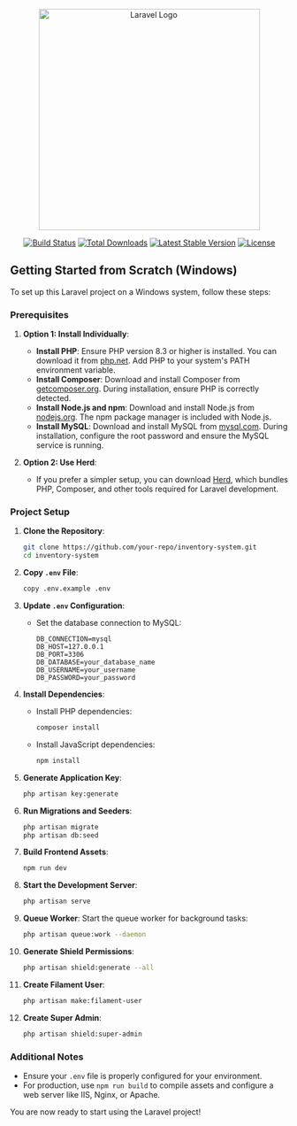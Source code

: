 <p align="center"><a href="https://laravel.com" target="_blank"><img src="https://raw.githubusercontent.com/laravel/art/master/logo-lockup/5%20SVG/2%20CMYK/1%20Full%20Color/laravel-logolockup-cmyk-red.svg" width="400" alt="Laravel Logo"></a></p>

<p align="center">
<a href="https://github.com/laravel/framework/actions"><img src="https://github.com/laravel/framework/workflows/tests/badge.svg" alt="Build Status"></a>
<a href="https://packagist.org/packages/laravel/framework"><img src="https://img.shields.io/packagist/dt/laravel/framework" alt="Total Downloads"></a>
<a href="https://packagist.org/packages/laravel/framework"><img src="https://img.shields.io/packagist/v/laravel/framework" alt="Latest Stable Version"></a>
<a href="https://packagist.org/packages/laravel/framework"><img src="https://img.shields.io/packagist/l/laravel/framework" alt="License"></a>
</p>

## Getting Started from Scratch (Windows)

To set up this Laravel project on a Windows system, follow these steps:

### Prerequisites

1. **Option 1: Install Individually**:
    - **Install PHP**: Ensure PHP version 8.3 or higher is installed. You can download it from [php.net](https://www.php.net/downloads). Add PHP to your system's PATH environment variable.
    - **Install Composer**: Download and install Composer from [getcomposer.org](https://getcomposer.org/download/). During installation, ensure PHP is correctly detected.
    - **Install Node.js and npm**: Download and install Node.js from [nodejs.org](https://nodejs.org/). The npm package manager is included with Node.js.
    - **Install MySQL**: Download and install MySQL from [mysql.com](https://dev.mysql.com/downloads/). During installation, configure the root password and ensure the MySQL service is running.

2. **Option 2: Use Herd**:
    - If you prefer a simpler setup, you can download [Herd](https://herd.laravel.com/), which bundles PHP, Composer, and other tools required for Laravel development.

### Project Setup

1. **Clone the Repository**:
    ```bash
    git clone https://github.com/your-repo/inventory-system.git
    cd inventory-system
    ```

2. **Copy `.env` File**:
    ```bash
    copy .env.example .env
    ```

3. **Update `.env` Configuration**:
    - Set the database connection to MySQL:
        ```
        DB_CONNECTION=mysql
        DB_HOST=127.0.0.1
        DB_PORT=3306
        DB_DATABASE=your_database_name
        DB_USERNAME=your_username
        DB_PASSWORD=your_password
        ```

4. **Install Dependencies**:
    - Install PHP dependencies:
        ```bash
        composer install
        ```
    - Install JavaScript dependencies:
        ```bash
        npm install
        ```

5. **Generate Application Key**:
    ```bash
    php artisan key:generate
    ```

6. **Run Migrations and Seeders**:
    ```bash
    php artisan migrate
    php artisan db:seed
    ```

7. **Build Frontend Assets**:
    ```bash
    npm run dev
    ```

8. **Start the Development Server**:
    ```bash
    php artisan serve
    ```

9. **Queue Worker**:
    Start the queue worker for background tasks:
    ```bash
    php artisan queue:work --daemon
    ```

10. **Generate Shield Permissions**:
    ```bash
    php artisan shield:generate --all
    ```

11. **Create Filament User**:
    ```bash
    php artisan make:filament-user
    ```

12. **Create Super Admin**:
    ```bash
    php artisan shield:super-admin
    ```



### Additional Notes

- Ensure your `.env` file is properly configured for your environment.
- For production, use `npm run build` to compile assets and configure a web server like IIS, Nginx, or Apache.

You are now ready to start using the Laravel project!
